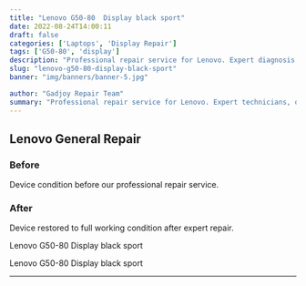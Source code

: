 ```yaml
---
title: "Lenovo G50-80  Display black sport"
date: 2022-08-24T14:00:11
draft: false
categories: ['Laptops', 'Display Repair']
tags: ['G50-80', 'display']
description: "Professional repair service for Lenovo. Expert diagnosis and quality repairs in Bangalore."
slug: "lenovo-g50-80-display-black-sport"
banner: "img/banners/banner-5.jpg"

author: "Gadjoy Repair Team"
summary: "Professional repair service for Lenovo. Expert technicians, quality parts, warranty included."
---
```


## Lenovo General Repair

### Before

Device condition before our professional repair service.

### After

Device restored to full working condition after expert repair.

Lenovo G50-80 Display black sport

Lenovo G50-80 Display black sport

---